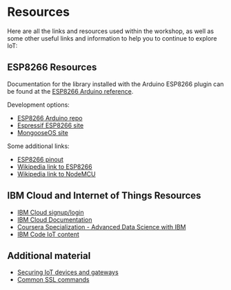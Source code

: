 # Resources

Here are all the links and resources used within the workshop, as well as some other useful links and information to help you to continue to explore IoT:

## ESP8266 Resources

Documentation for the library installed with the Arduino ESP8266 plugin can be found at the [ESP8266 Arduino reference](https://arduino-esp8266.readthedocs.io/en/2.7.2/).

Development options:

- [ESP8266 Arduino repo](https://github.com/esp8266/Arduino)
- [Espressif ESP8266 site](https://www.espressif.com/en/products/socs/esp8266/overview)
- [MongooseOS site](https://mongoose-os.com)

Some additional links:

- [ESP8266 pinout](https://circuits4you.com/2017/12/31/nodemcu-pinout/)
- [Wikipedia link to ESP8266](https://en.wikipedia.org/wiki/ESP8266)
- [Wikipedia link to NodeMCU](https://en.wikipedia.org/wiki/NodeMCU)

## IBM Cloud and Internet of Things Resources

- [IBM Cloud signup/login](https://ibm.biz/BdZaRT)
- [IBM Cloud Documentation](https://cloud.ibm.com/docs)
- [Coursera Specialization - Advanced Data Science with IBM](https://www.coursera.org/specializations/advanced-data-science-ibm)
- [IBM Code IoT content](https://developer.ibm.com/technologies/iot/)

## Additional material

- [Securing IoT devices and gateways](https://www.ibm.com/developerworks/library/iot-trs-secure-iot-solutions1/index.html)
- [Common SSL commands](https://www.sslshopper.com/article-most-common-openssl-commands.html)

